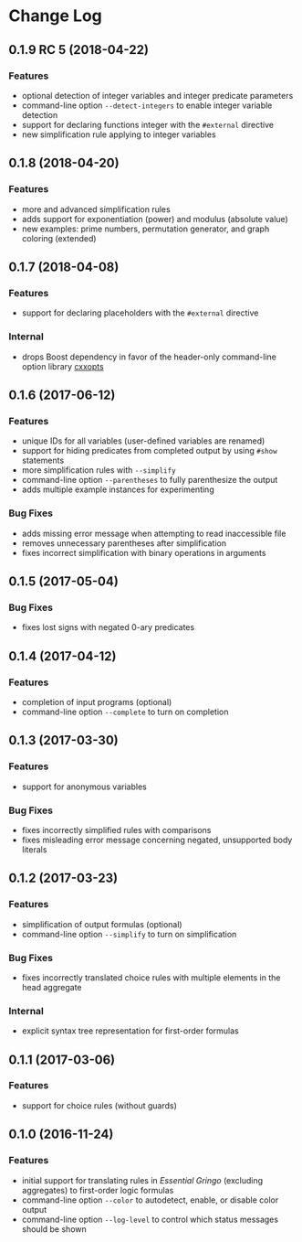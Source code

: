 # Change Log

## 0.1.9 RC 5 (2018-04-22)

### Features

* optional detection of integer variables and integer predicate parameters
* command-line option `--detect-integers` to enable integer variable detection
* support for declaring functions integer with the `#external` directive
* new simplification rule applying to integer variables

## 0.1.8 (2018-04-20)

### Features

* more and advanced simplification rules
* adds support for exponentiation (power) and modulus (absolute value)
* new examples: prime numbers, permutation generator, and graph coloring (extended)

## 0.1.7 (2018-04-08)

### Features

* support for declaring placeholders with the `#external` directive

### Internal

* drops Boost dependency in favor of the header-only command-line option library [cxxopts](https://github.com/jarro2783/cxxopts)

## 0.1.6 (2017-06-12)

### Features

* unique IDs for all variables (user-defined variables are renamed)
* support for hiding predicates from completed output by using `#show` statements
* more simplification rules with `--simplify`
* command-line option `--parentheses` to fully parenthesize the output
* adds multiple example instances for experimenting

### Bug Fixes

* adds missing error message when attempting to read inaccessible file
* removes unnecessary parentheses after simplification
* fixes incorrect simplification with binary operations in arguments

## 0.1.5 (2017-05-04)

### Bug Fixes

* fixes lost signs with negated 0-ary predicates

## 0.1.4 (2017-04-12)

### Features

* completion of input programs (optional)
* command-line option `--complete` to turn on completion

## 0.1.3 (2017-03-30)

### Features

* support for anonymous variables

### Bug Fixes

* fixes incorrectly simplified rules with comparisons
* fixes misleading error message concerning negated, unsupported body literals

## 0.1.2 (2017-03-23)

### Features

* simplification of output formulas (optional)
* command-line option `--simplify` to turn on simplification

### Bug Fixes

* fixes incorrectly translated choice rules with multiple elements in the head aggregate

### Internal

* explicit syntax tree representation for first-order formulas

## 0.1.1 (2017-03-06)

### Features

* support for choice rules (without guards)

## 0.1.0 (2016-11-24)

### Features

* initial support for translating rules in *Essential Gringo* (excluding aggregates) to first-order logic formulas
* command-line option `--color` to autodetect, enable, or disable color output
* command-line option `--log-level` to control which status messages should be shown
